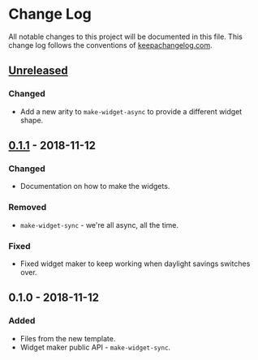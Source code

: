 # Change Log
All notable changes to this project will be documented in this file. This change log follows the conventions of [keepachangelog.com](http://keepachangelog.com/).

## [Unreleased]
### Changed
- Add a new arity to `make-widget-async` to provide a different widget shape.

## [0.1.1] - 2018-11-12
### Changed
- Documentation on how to make the widgets.

### Removed
- `make-widget-sync` - we're all async, all the time.

### Fixed
- Fixed widget maker to keep working when daylight savings switches over.

## 0.1.0 - 2018-11-12
### Added
- Files from the new template.
- Widget maker public API - `make-widget-sync`.

[Unreleased]: https://github.com/your-name/ex1/compare/0.1.1...HEAD
[0.1.1]: https://github.com/your-name/ex1/compare/0.1.0...0.1.1
